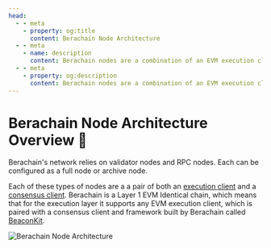 ```yaml
---
head:
  - - meta
    - property: og:title
      content: Berachain Node Architecture
  - - meta
    - name: description
      content: Berachain nodes are a combination of an EVM execution client and BeaconKit consensus client.
  - - meta
    - property: og:description
      content: Berachain nodes are a combination of an EVM execution client and BeaconKit consensus client.
---
```


# Berachain Node Architecture Overview 📓

Berachain's network relies on validator nodes and RPC nodes. Each can be configured as a full node or archive node.

Each of these types of nodes are a a pair of both an [execution client](/learn/help/glossary#execution-client) and a [consensus client](/learn/help/glossary#consensus-client). Berachain is a Layer 1 EVM Identical chain, which means that for the execution layer it supports any EVM execution client, which is paired with a consensus client and framework built by Berachain called [BeaconKit](/nodes/beaconkit-consensus).

![Berachain Node Architecture](/assets/berachain-node-architecture.png)
